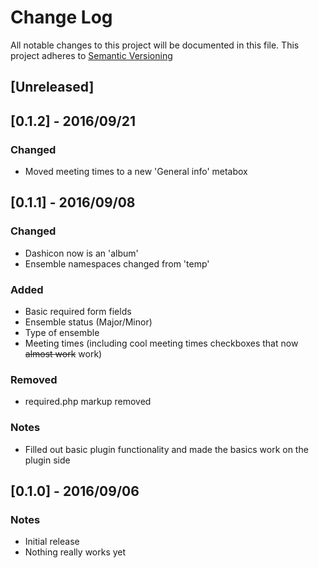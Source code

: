 # Change Log
All notable changes to this project will be documented in this file.
This project adheres to [Semantic Versioning](http://semver.org/)

## [Unreleased]

## [0.1.2] - 2016/09/21
### Changed
- Moved meeting times to a new 'General info' metabox

## [0.1.1] - 2016/09/08
### Changed
- Dashicon now is an 'album'
- Ensemble namespaces changed from 'temp'

### Added
- Basic required form fields
-   Ensemble status (Major/Minor)
-   Type of ensemble
-   Meeting times (including cool meeting times checkboxes that now ~~almost work~~ work)

### Removed
- required.php markup removed

### Notes
- Filled out basic plugin functionality and made the basics work on the plugin side

## [0.1.0] - 2016/09/06
### Notes
- Initial release
- Nothing really works yet